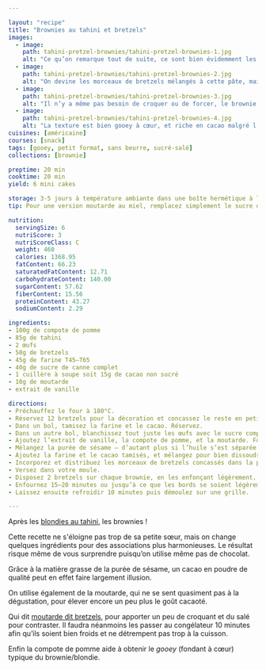 ```yaml
---

layout: "recipe"
title: "Brownies au tahini et bretzels"
images:
  - image:
    path: tahini-pretzel-brownies/tahini-pretzel-brownies-1.jpg
    alt: "Ce qu’on remarque tout de suite, ce sont bien évidemment les 2 bretzels décorant les mini brownies. Mais la star du snack, c’est bel et bien le cacao de la pâte."
  - image:
    path: tahini-pretzel-brownies/tahini-pretzel-brownies-2.jpg
    alt: "On devine les morceaux de bretzels mélangés à cette pâte, mais on remarque surtout la texture toute douce qui promet un fondant à cœur."
  - image:
    path: tahini-pretzel-brownies/tahini-pretzel-brownies-3.jpg
    alt: "Il n’y a même pas besoin de croquer ou de forcer, le brownie se tient bien mais se sépare en tirant à peine dessus du bout des lèvres, avec un résultat ultra fondant en bouche."
  - image:
    path: tahini-pretzel-brownies/tahini-pretzel-brownies-4.jpg
    alt: "La texture est bien gooey à cœur, et riche en cacao malgré l’absence du chocolat. Ce brownie est un petit miracle de notes harmonieuses qui détourne notre attention avec les bretzels bien visibles."
cuisines: [américaine]
courses: [snack]
tags: [gooey, petit format, sans beurre, sucré-salé]
collections: [brownie]

preptime: 20 min
cooktime: 20 min
yield: 6 mini cakes

storage: 3-5 jours à température ambiante dans une boîte hermétique à l'abri de la lumière et de la chaleur. Ou congélateur pour 2–3 mois.
tip: Pour une version moutarde au miel, remplacez simplement le sucre de canne par du miel.

nutrition:
  servingSize: 6
  nutriScore: 3
  nutriScoreClass: C
  weight: 460
  calories: 1368.95
  fatContent: 66.23
  saturatedFatContent: 12.71
  carbohydrateContent: 140.00
  sugarContent: 57.62
  fiberContent: 15.56
  proteinContent: 43.27
  sodiumContent: 2.29

ingredients:
- 100g de compote de pomme
- 85g de tahini
- 2 œufs
- 50g de bretzels
- 45g de farine T45–T65
- 40g de sucre de canne complet
- 1 cuillère à soupe soit 15g de cacao non sucré
- 10g de moutarde
- extrait de vanille

directions:
- Préchauffez le four à 180°C.
- Réservez 12 bretzels pour la décoration et concassez le reste en petits morceaux. Réservez au congélateur.
- Dans un bol, tamisez la farine et le cacao. Réservez.
- Dans un autre bol, blanchissez tout juste les œufs avec le sucre complet.
- Ajoutez l’extrait de vanille, la compote de pomme, et la moutarde. Fouettez bienpour bien mélangez.
- Mélangez la purée de sésame – d’autant plus si l’huile s’est séparée à la surface – et ajoutez-la dans le bol des ingrédients humides. Fouettez jusqu’à obtenir une belle crème bien lisse.
- Ajoutez la farine et le cacao tamisés, et mélangez pour bien dissoudre le cacao, mais pas plus. La pâte doit couler du fouet en ruban.
- Incorporez et distribuez les morceaux de bretzels concassés dans la pâte à l’aide d’une spatule/maryse.
- Versez dans votre moule.
- Disposez 2 bretzels sur chaque brownie, en les enfonçant légèrement. 
- Enfournez 15–20 minutes ou jusqu’à ce que les bords se soient légèrement rétractés et que la pointe d'un couteau ressorte légèrement humide. 
- Laissez ensuite refroidir 10 minutes puis démoulez sur une grille.

---
```


Après les [blondies au tahini](tahini-blondies.html), les brownies&nbsp;!

Cette recette ne s'éloigne pas trop de sa petite sœur, mais on change quelques ingrédients pour des associations plus harmonieuses. Le résultat risque même de vous surprendre puisqu’on utilise même pas de chocolat. 

Grâce à la matière grasse de la purée de sésame, un cacao en poudre de qualité peut en effet faire largement illusion. 

On utilise également de la moutarde, qui ne se sent quasiment pas à la dégustation, pour élever encore un peu plus le goût cacaoté. 

Qui dit [moutarde dit bretzels](mustard-pretzel-cookies.html), pour apporter un peu de croquant et du salé pour contraster. Il faudra néanmoins les passer au congélateur 10 minutes afin qu’ils soient bien froids et ne détrempent pas trop à la cuisson.

Enfin la compote de pomme aide à obtenir le <i lang="en">gooey</i> (fondant à cœur) typique du brownie/blondie.